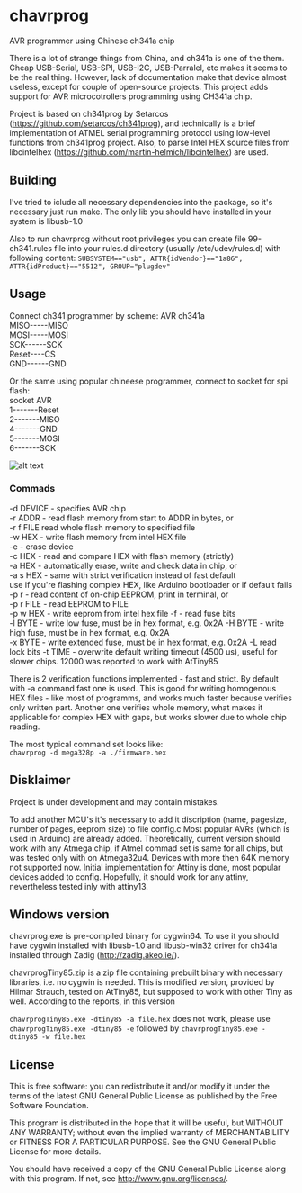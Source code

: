 # chavrprog

AVR programmer using  Chinese ch341a chip

There is a lot of strange things from China, and ch341a is one of the them. Cheap USB-Serial, USB-SPI, USB-I2C, USB-Parralel, etc makes it seems to be the real thing. However, lack of documentation make that device almost useless, except for couple of open-source projects. This project adds support for AVR microcotrollers programming using CH341a chip.

Project is based on ch341prog by Setarcos (https://github.com/setarcos/ch341prog), and technically is a brief implementation of ATMEL
serial programming protocol using low-level functions from ch341prog project.
Also, to parse Intel HEX source files from libcintelhex (https://github.com/martin-helmich/libcintelhex) are used.


Building
-----------
I've tried to iclude all necessary dependencies into the package, so it's necessary just run make. The only lib you should have installed in your system is libusb-1.0  

Also to run chavrprog without root privileges you can create file 99-ch341.rules file into your rules.d directory (usually /etc/udev/rules.d) with following content:
`SUBSYSTEM=="usb", ATTR{idVendor}=="1a86", ATTR{idProduct}=="5512", GROUP="plugdev"`




Usage
---------
Connect ch341 programmer by scheme:
AVR    ch341a  
MISO-----MISO  
MOSI-----MOSI  
SCK------SCK  
Reset----CS  
GND------GND

Or the same using popular chineese programmer, connect to socket for spi flash:  
socket  AVR  
1-------Reset  
2-------MISO  
4-------GND  
5-------MOSI  
6-------SCK

![alt text](https://raw.githubusercontent.com/Trel725/chavrprog/master/schematics.jpg)

### Commads

-d DEVICE - specifies AVR chip  
-r ADDR - read flash memory from start to ADDR in bytes, or  
-r f FILE read whole flash memory to specified file  
-w HEX - write flash memory from intel HEX file  
-e - erase device  
-c HEX - read and compare HEX with flash memory (strictly)  
-a HEX - automatically erase, write and check data in chip, or  
-a s HEX - same with strict verification instead of fast default  
use if you're flashing complex HEX, like Arduino bootloader or if default fails  
-p r - read content of on-chip EEPROM, print in terminal, or  
-p r FILE - read EEPROM to FILE  
-p w HEX - write eeprom from intel hex file
-f - read fuse bits  
-l BYTE - write low fuse, must be in hex format, e.g. 0x2A 
-H BYTE - write high fuse, must be in hex format, e.g. 0x2A  
-x BYTE - write extended fuse, must be in hex format, e.g. 0x2A 
-L read lock bits
-t TIME - overwrite default writing timeout (4500 us), useful for slower chips. 12000 was reported to work with
AtTiny85  

There is 2 verification functions implemented - fast and strict. By default with -a command fast one is used. This is good for writing homogenous HEX files - like most of programms, and works much faster because verifies only written part. Another one verifies whole memory, what makes it applicable for complex HEX with gaps, but works slower due to whole chip reading.

The most typical command set looks like:  
`chavrprog -d mega328p -a ./firmware.hex`

Disklaimer
-----------


Project is under development and may contain mistakes.


To add another MCU's it's necessary to add it discription (name, pagesize, number of pages, eeprom size) to file config.c Most popular AVRs (which is used in Arduino) are already added. Theoretically, current version should work with any Atmega chip, if Atmel commad set is same for all chips, but was tested only with on Atmega32u4. Devices with more then 64K memory not supported now. Initial implementation for Attiny is done, most popular devices added to config. Hopefully, it should work for any attiny, nevertheless tested inly with attiny13.

Windows version
----------------
chavrprog.exe is pre-compiled binary for cygwin64. To use it you should have cygwin installed with libusb-1.0 and libusb-win32 driver for ch341a installed through Zadig (http://zadig.akeo.ie/). 

chavrprogTiny85.zip is a zip file containing prebuilt binary with necessary libraries, i.e. no 
cygwin is needed. This is modified version, provided by Hilmar Strauch, tested on AtTiny85, but supposed to work with other Tiny as well. According to the reports, in this version 

`chavrprogTiny85.exe -dtiny85 -a file.hex` 
does not work, please use 
`chavrprogTiny85.exe -dtiny85 -e` 
followed by 
`chavrprogTiny85.exe -dtiny85 -w file.hex`


License
------------
This is free software: you can redistribute it and/or modify it under
the terms of the latest GNU General Public License as published by the
Free Software Foundation.

This program is distributed in the hope that it will be useful, but
WITHOUT ANY WARRANTY; without even the implied warranty of MERCHANTABILITY
or FITNESS FOR A PARTICULAR PURPOSE.  See the GNU General Public License
for more details.

You should have received a copy of the GNU General Public License along
with this program. If not, see <http://www.gnu.org/licenses/>.
